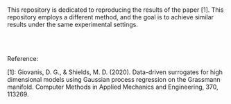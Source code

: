 <br>

This repository is dedicated to reproducing the results of the paper [1]. This repository employs a different method, and the goal is to achieve similar results under the same experimental settings.


<br>
<br>


Reference:

[1]: Giovanis, D. G., & Shields, M. D. (2020). Data-driven surrogates for high dimensional models using Gaussian process regression on the Grassmann manifold. Computer Methods in Applied Mechanics and Engineering, 370, 113269.